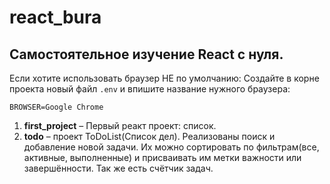 # react_bura

## Cамостоятельное изучение React с нуля.

Если хотите использовать браузер НЕ по умолчанию: Создайте в корне проекта новый файл `.env` и впишите название нужного браузера:

```
BROWSER=Google Chrome
```

1. **first_project** – Первый реакт проект: список.
2. **todo** – проект ToDoList(Список дел). Реализованы поиск и добавление новой задачи. Их можно сортировать по фильтрам(все, активные, выполненные) и присваивать им метки важности или завершённости. Так же есть счётчик задач.

